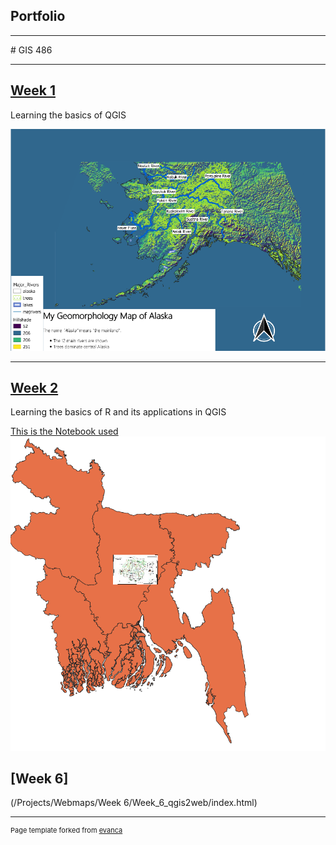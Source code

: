 ## Portfolio

---
<link type="text/css" rel="stylesheet" href="/style.css" />
# GIS 486 

---
## [Week 1](/pdf/Week_1_Merged.pdf)

<div class = "text-green">
Learning the basics of QGIS
</div>

[<img src="images/Geo_Map.PNG?raw=true"/>](/pdf/Week_1_Merged.pdf)

---
## [Week 2](pdf/Crookshank_Week2_Merged.pdf)

Learning the basics of R and its applications in QGIS

[This is the Notebook used](/Projects/Crookshank_Chap2.Rmd)
[<img src="images/Week2_Image.PNG?raw=true"/>](/pdf/Crookshank_Week2_Merged.pdf)

## [Week 6]

(/Projects/Webmaps/Week 6/Week_6_qgis2web/index.html)


---
<p style="font-size:11px">Page template forked from <a href="https://github.com/evanca/quick-portfolio">evanca</a></p>
<!-- Remove above link if you don't want to attibute -->
